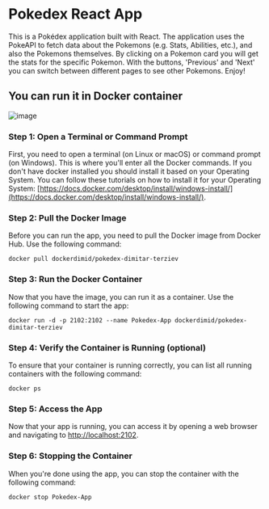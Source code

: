 # Pokedex React App

This is a Pokédex application built with React. The application uses the PokeAPI to fetch data about the Pokemons (e.g. Stats, Abilities, etc.), and also the Pokemons themselves. By clicking on a Pokemon card you will get the stats for the specific Pokemon. With the buttons, 'Previous' and 'Next' you can switch between different pages to see other Pokemons. Enjoy!

## You can run it in Docker container 
![image](https://github.com/Plo4i/Pokedex/assets/56607740/53b0ea0b-9ed6-4493-bbcb-296397ebaf4d)

### Step 1: Open a Terminal or Command Prompt
First, you need to open a terminal (on Linux or macOS) or command prompt (on Windows). This is where you'll enter all the Docker commands.
If you don't have docker installed you should install it based on your Operating System.
You can follow these tutorials on how to install it for your Operating System: 
[https://docs.docker.com/desktop/install/windows-install/](https://docs.docker.com/desktop/install/windows-install/).

### Step 2: Pull the Docker Image
Before you can run the app, you need to pull the Docker image from Docker Hub. Use the following command:

    docker pull dockerdimid/pokedex-dimitar-terziev

### Step 3: Run the Docker Container
Now that you have the image, you can run it as a container. Use the following command to start the app:

    docker run -d -p 2102:2102 --name Pokedex-App dockerdimid/pokedex-dimitar-terziev

### Step 4: Verify the Container is Running (optional)
To ensure that your container is running correctly, you can list all running containers with the following command:

    docker ps

### Step 5: Access the App
Now that your app is running, you can access it by opening a web browser and navigating to [http://localhost:2102](http://localhost:2102).

### Step 6: Stopping the Container
When you're done using the app, you can stop the container with the following command:

    docker stop Pokedex-App
